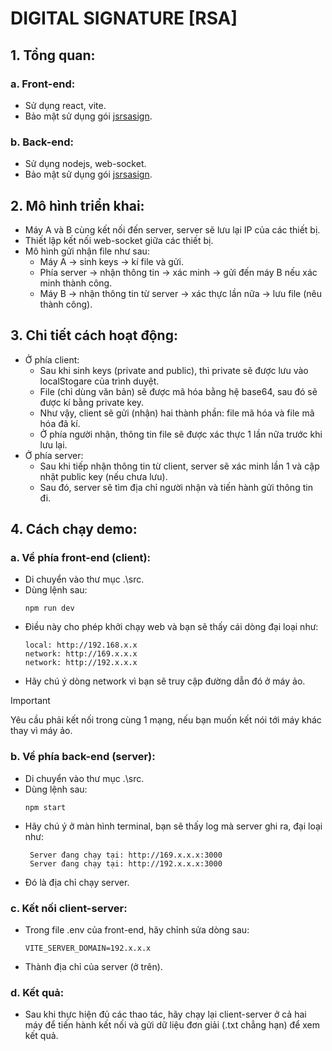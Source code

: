 # DIGITAL SIGNATURE [RSA]

## 1. Tổng quan:
### a. Front-end:
- Sử dụng react, vite.
- Bảo mật sử dụng gói [jsrsasign](https://github.com/kjur/jsrsasign).

### b. Back-end:
- Sử dụng nodejs, web-socket.
- Bảo mật sử dụng gói [jsrsasign](https://github.com/kjur/jsrsasign).

## 2. Mô hình triển khai:
  - Máy A và B cùng kết nối đến server, server sẽ lưu lại IP của các thiết bị.
  - Thiết lập kết nối web-socket giữa các thiết bị.
  - Mô hình gửi nhận file như sau: 
    - Máy A -> sinh keys -> kí file và gửi.
    - Phía server -> nhận thông tin -> xác minh -> gửi đến máy B nếu xác minh thành công.
    - Máy B -> nhận thông tin từ server -> xác thực lần nữa -> lưu file (nêu thành công).

## 3. Chi tiết cách hoạt động:
- Ở phía client:
  -  Sau khi sinh keys (private and public), thì private sẽ được lưu vào localStogare của trình duyệt.
  -  File (chỉ dùng văn bản) sẽ được mã hóa bằng hệ base64, sau đó sẽ được kí bằng private key.
  -  Như vậy, client sẽ gửi (nhận) hai thành phần: file mã hóa và file mã hóa đã kí.
  -  Ở phía người nhận, thông tin file sẽ được xác thực 1 lần nữa trước khi lưu lại.
- Ở phía server:
  - Sau khi tiếp nhận thông tin từ client, server sẽ xác minh lần 1 và cập nhật public key (nếu chưa lưu).
  - Sau đó, server sẽ tìm địa chỉ người nhận và tiến hành gửi thông tin đi.

## 4. Cách chạy demo:
### a. Về phía front-end (client):
- Di chuyển vào thư mục .\src.
- Dùng lệnh sau:
  ```
  npm run dev
  ```
- Điều này cho phép khởi chạy web và bạn sẽ thấy cái dòng đại loại như:
  ```
  local: http://192.168.x.x
  network: http://169.x.x.x
  network: http://192.x.x.x
  ```
- Hãy chú ý dòng network vì bạn sẽ truy cập đường dẫn đó ở máy ảo.

> [!IMPORTANT]
> Yêu cầu phải kết nối trong cùng 1 mạng, nếu bạn muốn kết nói tới máy khác thay vì máy ảo.

### b. Về phía back-end (server):
- Di chuyển vào thư mục .\src.
- Dùng lệnh sau:
  ```
  npm start
  ```
- Hãy chú ý ở màn hình terminal, bạn sẽ thấy log mà server ghi ra, đại loại như:
  ```
   Server đang chạy tại: http://169.x.x.x:3000
   Server đang chạy tại: http://192.x.x.x:3000
  ```
- Đó là địa chỉ chạy server.

### c. Kết nối client-server:
- Trong file .env của front-end, hãy chỉnh sửa dòng sau:
   ```
   VITE_SERVER_DOMAIN=192.x.x.x
   ```
- Thành địa chỉ của server (ở trên).
### d. Kết quả:
- Sau khi thực hiện đủ các thao tác, hãy chạy lại client-server ở cả hai máy để tiến hành kết nối và gửi dữ liệu đơn giải (.txt chẳng hạn) để xem kết quả.
      
      



  
